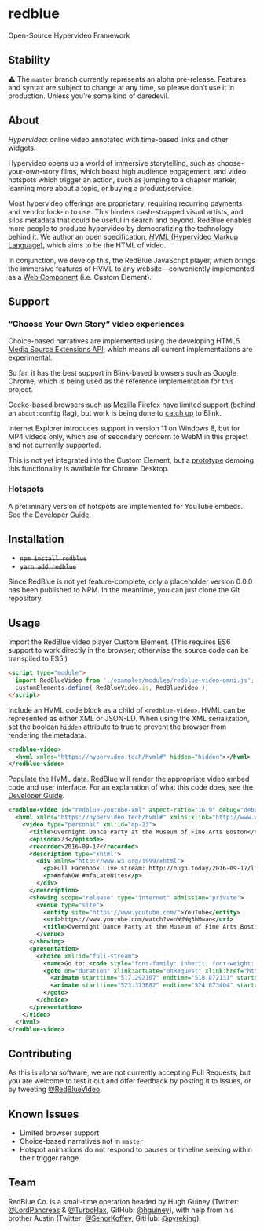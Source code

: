 # redblue
Open-Source Hypervideo Framework

## Stability
⚠️ The `master` branch currently represents an alpha pre-release. Features and syntax are subject to change at any time, so please don’t use it in production. Unless you’re some kind of daredevil.

## About
<dfn>Hypervideo</dfn>: online video annotated with time-based links and other widgets.

Hypervideo opens up a world of immersive storytelling, such as choose-your-own-story films, which boast high audience engagement, and video hotspots which trigger an action, such as jumping to a chapter marker, learning more about a topic, or buying a product/service.

Most hypervideo offerings are proprietary, requiring recurring payments and vendor lock-in to use. This hinders cash-strapped visual artists, and silos metadata that could be useful in search and beyond. RedBlue enables more people to produce hypervideo by democratizing the technology behind it. We author an open specification, [<dfn>HVML</dfn> (Hypervideo Markup Language)](https://hypervideo.tech/), which aims to be the HTML of video.

In conjunction, we develop this, the RedBlue JavaScript player, which brings the immersive features of HVML to any website—conveniently implemented as a [Web Component](https://www.webcomponents.org/introduction) (i.e. Custom Element).

## Support

### “Choose Your Own Story” video experiences
Choice-based narratives are implemented using the developing HTML5 [Media Source Extensions API](http://w3c.github.io/media-source/), which means all current implementations are experimental.

So far, it has the best support in Blink-based browsers such as Google Chrome, which is being used as the reference implementation for this project.

Gecko-based browsers such as Mozilla Firefox have limited support (behind an `about:config` flag), but work is being done to [catch up](https://bugzilla.mozilla.org/show_bug.cgi?id=778617) to Blink.

Internet Explorer introduces support in version 11 on Windows 8, but for MP4 videos only, which are of secondary concern to WebM in this project and not currently supported.

This is not yet integrated into the Custom Element, but a [prototype](https://redbluevideo.github.io/redblue/www/) demoing this functionality is available for Chrome Desktop.

### Hotspots
A preliminary version of hotspots are implemented for YouTube embeds. See the [Developer Guide](https://redblue.video/guide/third-party-embeds.html?utm_source=readme&utm_medium=github&utm_content=hotspots).

## Installation
- <del>`npm install redblue`</del>
- <del>`yarn add redblue`</del>

Since RedBlue is not yet feature-complete, only a placeholder version 0.0.0 has been published to NPM. In the meantime, you can just clone the Git repository.

## Usage
Import the RedBlue video player Custom Element. (This requires ES6 support to work directly in the browser; otherwise the source code can be transpiled to ES5.)
```html
<script type="module">
  import RedBlueVideo from './examples/modules/redblue-video-omni.js';
  customElements.define( RedBlueVideo.is, RedBlueVideo );
</script>
```

Include an <abbr>HVML</abbr> code block as a child of `<redblue-video>`. <abbr>HVML</abbr> can be represented as either <abbr>XML</abbr> or <abbr>JSON-LD</abbr>. When using the <abbr>XML</abbr> serialization, set the boolean `hidden` attribute to true to prevent the browser from rendering the metadata.
```xml
<redblue-video>
  <hvml xmlns="https://hypervideo.tech/hvml#" hidden="hidden"></hvml>
</redblue-video>
```

Populate the <abbr>HVML</abbr> data. RedBlue will render the appropriate video embed code and user interface. For an explanation of what this code does, see the [Developer Guide](https://redblue.video/guide/third-party-embeds.html?utm_source=readme&utm_medium=github&utm_content=usage).
```xml
<redblue-video id="redblue-youtube-xml" aspect-ratio="16:9" debug="debug">
  <hvml xmlns="https://hypervideo.tech/hvml#" xmlns:xlink="http://www.w3.org/1999/xlink" xmlns:css="https://www.w3.org/TR/CSS/" xml:lang="en-US" hidden="hidden">
    <video type="personal" xml:id="ep-23">
      <title>Overnight Dance Party at the Museum of Fine Arts Boston</title>
      <episode>23</episode>
      <recorded>2016-09-17</recorded>
      <description type="xhtml">
        <div xmlns="http://www.w3.org/1999/xhtml">
          <p>Full Facebook Live stream: http://hugh.today/2016-09-17/live</p>
          <p>#mfaNOW #mfaLateNites</p>
        </div>
      </description>
      <showing scope="release" type="internet" admission="private">
        <venue type="site">
          <entity site="https://www.youtube.com/">YouTube</entity>
          <uri>https://www.youtube.com/watch?v=nWdWq3hMwao</uri>
          <title>Overnight Dance Party at the Museum of Fine Arts Boston | Hugh’s Vlog | #mfaNOW #mfaLateNites</title>
        </venue>
      </showing>
      <presentation>
        <choice xml:id="full-stream">
          <name>Go to: <code style="font-family: inherit; font-weight: bold;">hugh.today/2016-09-17/live</code> for the full stream</name>
          <goto on="duration" xlink:actuate="onRequest" xlink:href="http://hugh.today/2016-09-17/live" width="70%" height="13%" css:font-size="calc(384 / 150 * 1vw)" css:font-family="'Noto Sans CJK JP', 'Noto Sans CJK', 'Noto Sans', sans-serif" css:white-space="nowrap" css:overflow="hidden">
            <animate starttime="517.292107" endtime="518.872131" startx="14.9%" starty="-15%" endx="15%" endy="10%"></animate>
            <animate starttime="523.373882" endtime="524.873404" startx="14.9%" starty="10%" endx="15%" endy="-15%"></animate>
          </goto>
        </choice>
      </presentation>
    </video>
  </hvml>
</redblue-video>
```

## Contributing
As this is alpha software, we are not currently accepting Pull Requests, but you are welcome to test it out and offer feedback by posting it to Issues, or by tweeting [@RedBlueVideo](https://twitter.com/RedBlueVideo).

## Known Issues
- Limited browser support
- Choice-based narratives not in `master`
- Hotspot animations do not respond to pauses or timeline seeking within their trigger range

## Team
RedBlue <abbr>Co.</abbr> is a small-time operation headed by Hugh Guiney (Twitter: [@LordPancreas](https://twitter.com/LordPancreas) & [@TurboHax](https://twitter.com/TurboHax), GitHub: [@hguiney](https://github.com/hguiney)), with help from his brother Austin (Twitter: [@SenorKoffey](https://twitter.com/SenorKoffey), GitHub: [@pyreking](https://github.com/pyreking)).
